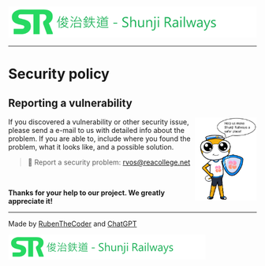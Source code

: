 <img src="https://github.com/RubenTheCoder/Shunji-Railways-GitHub/blob/main/.github/images/banners/shunji_banner_small.png">

---

# Security policy

## Reporting a vulnerability

<img align="right" width="25%" src="https://github.com/RubenTheCoder/Shunji-Railways-GitHub/blob/main/.github/images/amesuki/safety_amesuki.png">

If you discovered a vulnerability or other security issue, please send a e-mail to us with detailed info about the problem.
If you are able to, include where you found the problem, what it looks like, and a possible solution.

> 📧 Report a security problem: rvos@reacollege.net

<br>

**Thanks for your help to our project. We greatly appreciate it!**

---

Made by [RubenTheCoder](https://github.com/RubenTheCoder) and [ChatGPT](https://chat.openai.com/)

<img height="50px" src="https://github.com/RubenTheCoder/Shunji-Railways-GitHub/blob/main/.github/images/banners/shunji_banner_small.png">
